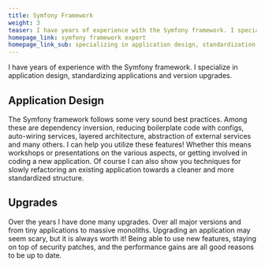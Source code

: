 ```yaml
---
title: Symfony Framework
weight: 3
teaser: I have years of experience with the Symfony framework. I specialize in application design, version upgrades, and standardizing applications.
homepage_link: symfony framework expert
homepage_link_sub: specializing in application design, standardization and version upgrades
---
```


I have years of experience with the Symfony framework. I specialize in application design, standardizing applications and version upgrades.

## Application Design

The Symfony framework follows some very sound best practices. Among these are dependency inversion, reducing boilerplate code with configs, auto-wiring services, layered architecture, abstraction of external services and many others. I can help you utilize these features! Whether this means workshops or presentations on the various aspects, or getting involved in coding a new application. Of course I can also show you techniques for slowly refactoring an existing application towards a cleaner and more standardized structure.

## Upgrades

Over the years I have done many upgrades. Over all major versions and from tiny applications to massive monoliths. Upgrading an application may seem scary, but it is always worth it! Being able to use new features, staying on top of security patches, and the performance gains are all good reasons to be up to date.
